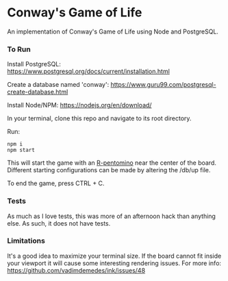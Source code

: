 # Conway's Game of Life

An implementation of Conway's Game of Life using Node and PostgreSQL. 

### To Run

Install PostgreSQL: https://www.postgresql.org/docs/current/installation.html

Create a database named 'conway': https://www.guru99.com/postgresql-create-database.html

Install Node/NPM: https://nodejs.org/en/download/

In your terminal, clone this repo and navigate to its root directory. 

Run:
```
npm i
npm start
```

This will start the game with an [R-pentomino](http://www.conwaylife.com/wiki/R-pentomino) near the center of the board. Different starting configurations can be made by altering the /db/up file.

To end the game, press CTRL + C.

### Tests

As much as I love tests, this was more of an afternoon hack than anything else. As such, it does not have tests.


### Limitations

It's a good idea to maximize your terminal size. If the board cannot fit inside your viewport it will cause some interesting rendering issues. For more info: https://github.com/vadimdemedes/ink/issues/48
